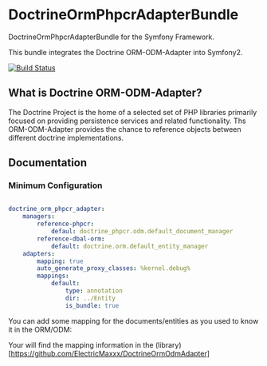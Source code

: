 # DoctrineOrmPhpcrAdapterBundle

DoctrineOrmPhpcrAdapterBundle for the Symfony Framework.

This bundle integrates the Doctrine ORM-ODM-Adapter into Symfony2.

[![Build Status](https://secure.travis-ci.org/ElectricMaxxx/DoctrineOrmPhpcrAdapterBundle.png)](http://travis-ci.org/ElectricMaxxx/DoctrineOrmPhpcrAdapterBundle)

## What is Doctrine ORM-ODM-Adapter?

The Doctrine Project is the home of a selected set of PHP libraries primarily focused on providing persistence
services and related functionality. Ths ORM-ODM-Adapter provides the chance to reference objects between different
doctrine implementations.


## Documentation

### Minimum Configuration


```yml

doctrine_orm_phpcr_adapter:
    managers:
        reference-phpcr:
            defaul: doctrine_phpcr.odm.default_document_manager
        reference-dbal-orm: 
            default: doctrine.orm.default_entity_manager
    adapters:
        mapping: true
        auto_generate_proxy_classes: %kernel.debug%
        mappings: 
            default:
                type: annotation
                dir: ../Entity
                is_bundle: true
``` 

You can add some mapping for the documents/entities as you used to know it in the ORM/ODM:

Your will find the mapping information in the (library)[https://github.com/ElectricMaxxx/DoctrineOrmOdmAdapter]
